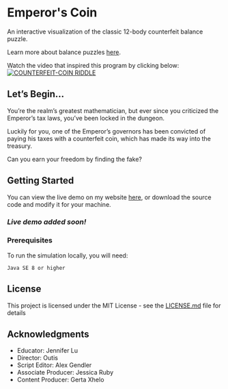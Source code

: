 # Emperor's Coin

An interactive visualization of the classic 12-body counterfeit balance puzzle. 

Learn more about balance puzzles [here](https://en.wikipedia.org/wiki/Balance_puzzle).

Watch the video that inspired this program by clicking below:
[![COUNTERFEIT-COIN RIDDLE](https://i.ytimg.com/vi/tE2dZLDJSjA/maxresdefault.jpg)](https://www.youtube.com/watch?v=tE2dZLDJSjA)

## Let’s Begin…

You’re the realm’s greatest mathematician, but ever since you criticized the Emperor’s tax laws, you’ve been locked in the dungeon.

Luckily for you, one of the Emperor’s governors has been convicted of paying his taxes with a counterfeit coin, which has made its way into the treasury.

Can you earn your freedom by finding the fake?

## Getting Started

You can view the live demo on my website [here](https://jtrpan.azurewebsites.net), or download the source code and modify it for your machine.

### *Live demo added soon!*

### Prerequisites

To run the simulation locally, you will need:

```
Java SE 8 or higher
```

## License

This project is licensed under the MIT License - see the [LICENSE.md](LICENSE.md) file for details

## Acknowledgments

* Educator: Jennifer Lu
* Director: Outis
* Script Editor: Alex Gendler
* Associate Producer: Jessica Ruby
* Content Producer: Gerta Xhelo

